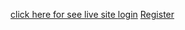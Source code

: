 [ click here for see live site ](https://multi-chatapp.netlify.app/welcome)
[login](https://multi-chatapp.netlify.app/login)
[Register](https://multi-chatapp.netlify.app/Register)
